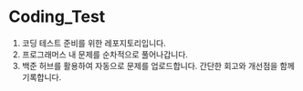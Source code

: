 # Coding_Test
1. 코딩 테스트 준비를 위한 레포지토리입니다.
2. 프로그래머스 내 문제를 순차적으로 풀어나갑니다. 
3. 백준 허브를 활용하여 자동으로 문제를 업로드합니다. 간단한 회고와 개선점을 함께 기록합니다.
